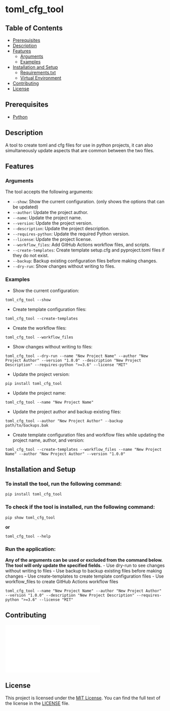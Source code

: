 # toml_cfg_tool  

## Table of Contents

- [Prerequisites](#prerequisites)
- [Description](#description)
- [Features](#features)
  - [Arguments](#arguments)
  - [Examples](#examples)
- [Installation and Setup](#installation-and-setup)
  - [Requirements.txt](#requirements.txt)
  - [Virtual Environment](#virtual-environment)
- [Contributing](#contributing)
- [License](#license)

## Prerequisites

- [Python](https://www.python.org/downloads/)

## Description

A tool to create toml and cfg files for use in python projects, it can also simultaneously update aspects that are common between the two files.

## Features

### Arguments 

The tool accepts the following arguments:

- `--show`: Show the current configuration. (only shows the options that can be updated)
- `--author`: Update the project author.
- `--name`: Update the project name.
- `--version`: Update the project version.
- `--description`: Update the project description.
- `--requires-python`: Update the required Python version.
- `--license`: Update the project license.
- `--workflow_files`: Add GitHub Actions workflow files, and scripts.
- `--create-templates`: Create template setup.cfg and pyproject.toml files if they do not exist.
- `--backup`: Backup existing configuration files before making changes.
- `--dry-run`: Show changes without writing to files.

### Examples 

- Show the current configuration:

```shell
toml_cfg_tool --show
```

- Create template configuration files:

```shell
toml_cfg_tool --create-templates
```

- Create the workflow files:

```shell
toml_cfg_tool --workflow_files
```

- Show changes without writing to files:

```shell
toml_cfg_tool --dry-run --name "New Project Name" --author "New Project Author" --version "1.0.0" --description "New Project Description" --requires-python ">=3.6" --license "MIT"
```

- Update the project version:

```shell
pip install toml_cfg_tool
```

- Update the project name:

```shell
toml_cfg_tool --name "New Project Name"
```

- Update the project author and backup existing files:

```shell
toml_cfg_tool --author "New Project Author" --backup path/to/backups.bak
```

- Create template configuration files and workflow files while updating the project name, author, and version:

```shell
toml_cfg_tool --create-templates --workflow_files --name "New Project Name" --author "New Project Author" --version "1.0.0"
```

## Installation and Setup

### To install the tool, run the following command:

```shell
pip install toml_cfg_tool
```

### To check if the tool is installed, run the following command:

```shell
pip show toml_cfg_tool
```

**or** 

```shell
toml_cfg_tool --help
```

### Run the application:

**Any of the arguments can be used or excluded from the command below. The tool will only update the specified fields.**
    - Use dry-run to see changes without writing to files
    - Use backup to backup existing files before making changes
    - Use create-templates to create template configuration files
    - Use workflow_files to create GitHub Actions workflow files

```shell
toml_cfg_tool --name "New Project Name" --author "New Project Author" --version "1.0.0" --description "New Project Description" --requires-python ">=3.6" --license "MIT"
```

## Contributing

![Contributing](.github/CONTRIBUTING.md)

## License

This project is licensed under the [MIT License](MIT_LICENSE). You can find the full text of the license in the [LICENSE](MIT_LICENSE) file.
